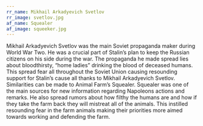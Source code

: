 ```yaml
---
rr_name: Mikhail Arkadyevich Svetlov
rr_image: svetlov.jpg
af_name: Squealer
af_image: squeeker.jpg
---
```


Mikhail Arkadyevich Svetlov was the main Soviet propaganda maker during World War Two. He was a crucial part of Stalin’s plan to keep the Russian citizens on his side during the war. The propaganda he made spread lies about bloodthirsty, “home ladies” drinking the blood of deceased humans. This spread fear all throughout the Soviet Union causing resounding support for Stalin’s cause all thanks to Mikhail Arkadyevich Svetlov. Similarities can be made to Animal Farm’s Squealer. Squealer was one of the main sources for new information regarding Napoleons actions and remarks. He also spread rumors about how filthy the humans are and how if they take the farm back they will mistreat all of the animals. This instilled resounding fear in the farm animals making their priorities more aimed towards working and defending the farm.